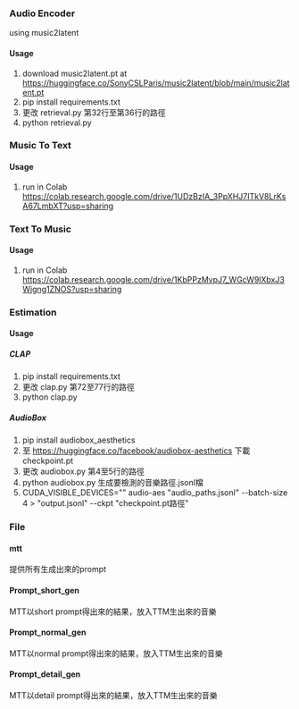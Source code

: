 ### Audio Encoder
using music2latent
#### Usage
1. download music2latent.pt at https://huggingface.co/SonyCSLParis/music2latent/blob/main/music2latent.pt
2. pip install requirements.txt
3. 更改 retrieval.py 第32行至第36行的路徑
4. python retrieval.py

 ### Music To Text
 #### Usage
 1. run in Colab https://colab.research.google.com/drive/1UDzBzIA_3PpXHJ7ITkV8LrKsA67LmbXT?usp=sharing

### Text To Music
#### Usage
1. run in Colab https://colab.research.google.com/drive/1KbPPzMvpJ7_WGcW9lXbxJ3Wjgng1ZNOS?usp=sharing

### Estimation
#### Usage
##### CLAP
1. pip install requirements.txt
2. 更改 clap.py 第72至77行的路徑
3. python clap.py

##### AudioBox
1. pip install audiobox_aesthetics
2. 至 https://huggingface.co/facebook/audiobox-aesthetics 下載 checkpoint.pt
3. 更改 audiobox.py 第4至5行的路徑
4. python audiobox.py  生成要檢測的音樂路徑.jsonl檔
5. CUDA_VISIBLE_DEVICES="" audio-aes "audio_paths.jsonl" --batch-size 4 > "output.jsonl" --ckpt "checkpoint.pt路徑"

### File
#### mtt
提供所有生成出來的prompt

#### Prompt_short_gen
MTT以short prompt得出來的結果，放入TTM生出來的音樂

#### Prompt_normal_gen
MTT以normal prompt得出來的結果，放入TTM生出來的音樂

#### Prompt_detail_gen
MTT以detail prompt得出來的結果，放入TTM生出來的音樂
 
